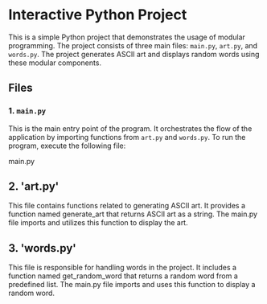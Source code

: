 # Interactive Python Project

This is a simple Python project that demonstrates the usage of modular programming. The project consists of three main files: `main.py`, `art.py`, and `words.py`. The project generates ASCII art and displays random words using these modular components.

## Files

### 1. `main.py`

This is the main entry point of the program. It orchestrates the flow of the application by importing functions from `art.py` and `words.py`. To run the program, execute the following file:

main.py

## 2. 'art.py'
This file contains functions related to generating ASCII art. It provides a function named generate_art that returns ASCII art as a string. The main.py file imports and utilizes this function to display the art.

## 3. 'words.py'
This file is responsible for handling words in the project. It includes a function named get_random_word that returns a random word from a predefined list. The main.py file imports and uses this function to display a random word.
